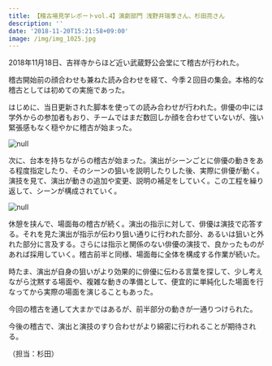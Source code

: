 ```yaml
---
title: 【稽古場見学レポートvol.4】演劇部門 浅野井瑞季さん、杉田亮さん
description: ''
date: '2018-11-20T15:21:58+09:00'
image: /img/img_1025.jpg
---
```

2018年11月18日、吉祥寺からほど近い武蔵野公会堂にて稽古が行われた。

稽古開始前の顔合わせも兼ねた読み合わせを経て、今季２回目の集会。本格的な稽古としては初めての実施であった。

はじめに、当日更新された脚本を使っての読み合わせが行われた。俳優の中には学外からの参加者もおり、チームではまだ数回しか顔を合わせていないが、強い緊張感もなく穏やかに稽古が始まった。

![null](/img/img_1025.jpg)

次に、台本を持ちながらの稽古が始まった。演出がシーンごとに俳優の動きをある程度指定したり、そのシーンの狙いを説明したりした後、実際に俳優が動く。演技を見て、演出が動きの追加や変更、説明の補足をしていく。この工程を繰り返して、シーンが構成されていく。

![null](/img/img_1026.jpg)

休憩を挟んで、場面毎の稽古が続く。演出の指示に対して、俳優は演技で応答する。それを見た演出が指示が伝わり狙い通りに行われた部分、あるいは狙いと外れた部分に言及する。さらには指示と関係のない俳優の演技で、良かったものがあれば採用していく。稽古前半と同様、場面毎に全体を構成する作業が続いた。

時たま、演出が自身の狙いがより効果的に俳優に伝わる言葉を探して、少し考えながら沈黙する場面や、複雑な動きの準備として、便宜的に単純化した場面を行なってから実際の場面を演じることもあった。

今回の稽古を通して大まかではあるが、前半部分の動きが一通りつけられた。

今後の稽古で、演出と演技のすり合わせがより綿密に行われることが期待される。



（担当：杉田）
